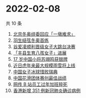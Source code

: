 # 2022-02-08

共 10 条

<!-- BEGIN ZHIHUSEARCH -->
<!-- 最后更新时间 Tue Feb 08 2022 00:16:40 GMT+0800 (China Standard Time) -->
1. [北京冬奥组委回应「一墩难求」](https://www.zhihu.com/search?q=冰墩墩)
1. [羽生结弦冬奥首练](https://www.zhihu.com/search?q=羽生结弦)
1. [谷爱凌顺利晋级女子大跳台决赛](https://www.zhihu.com/search?q=谷爱凌)
1. [「丰县生育八孩女子」进展](https://www.zhihu.com/search?q=丰县)
1. [17 岁中国小将苏翊鸣获银牌](https://www.zhihu.com/search?q=苏翊鸣)
1. [近日虎年来最大规模雨雪将上线](https://www.zhihu.com/search?q=虎年最大规模雨雪将上线)
1. [中国女子冰球惜败瑞典](https://www.zhihu.com/search?q=冰球)
1. [中国花滑团体赛创最佳战绩](https://www.zhihu.com/search?q=花样滑冰)
1. [网传 B 站员工过年加班猝死](https://www.zhihu.com/search?q=B站员工过年加班猝死)
1. [香港新增 351 例新冠肺炎确诊病例](https://www.zhihu.com/search?q=香港疫情)
<!-- END ZHIHUSEARCH -->
